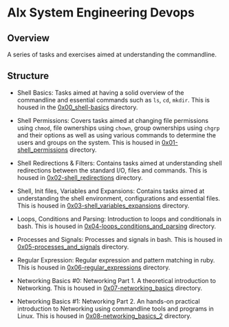 # Alx System Engineering Devops

## Overview
A series of tasks and exercises aimed at understanding the commandline.

## Structure
* Shell Basics: Tasks aimed at having a solid overview of the commandline and essential commands such as `ls`, `cd`, `mkdir`. This is housed in the [0x00_shell-basics](/0x00-shell_basics) directory.

* Shell Permissions: Covers tasks aimed at changing file permissions using `chmod`, file ownerships using `chown`, group ownerships using `chgrp` and their options as well as using various commands to determine the users and groups on the system. This is housed in [0x01-shell_permissions](/0x01-shell_permissions) directory. 

* Shell Redirections & Filters: Contains tasks aimed at understanding shell redirections between the standard I/O, files and commands. This is housed in [0x02-shell_redirections](/0x02-shell_redirections) directory.

* Shell, Init files, Variables and Expansions: Contains tasks aimed at understanding the shell environment, configurations and essential files. This is housed in [0x03-shell_variables_expansions](/0x03-shell_variables_expansions) directory.

* Loops, Conditions and Parsing: Introduction to loops and conditionals in bash. This is housed in [0x04-loops_conditions_and_parsing](/0x04-loops_conditions_and_parsing) directory.

* Processes and Signals: Processes and signals in bash. This is housed in [0x05-processes_and_signals](/0x05-processes_and_signals) directory.

* Regular Expression: Regular expression and pattern matching in ruby. This is housed in [0x06-regular_expressions](/0x06-regular_expressions) directory.

* Networking Basics #0: Networking Part 1. A theoretical introduction to Networking. This is housed in [0x07-networking_basics](/0x07-networking_basics) directory.

* Networking Basics #1: Networking Part 2. An hands-on practical introduction to Networking using commandline tools and programs in Linux. This is housed in [0x08-networking_basics_2](/0x08-networking_basics_2) directory.

